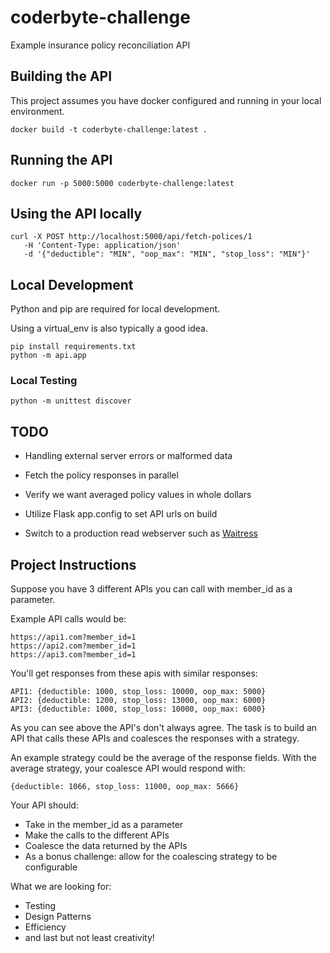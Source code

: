 # coderbyte-challenge

Example insurance policy reconciliation API

## Building the API

This project assumes you have docker configured and running in your local environment.

`
docker build -t coderbyte-challenge:latest .
`

## Running the API

`
docker run -p 5000:5000 coderbyte-challenge:latest
`

## Using the API locally

```
curl -X POST http://localhost:5000/api/fetch-polices/1
   -H 'Content-Type: application/json'
   -d '{"deductible": "MIN", "oop_max": "MIN", "stop_loss": "MIN"}'
```

## Local Development

Python and pip are required for local development.

Using a virtual_env is also typically a good idea.

```
pip install requirements.txt 
python -m api.app
```

### Local Testing

`python -m unittest discover`

## TODO

- Handling external server errors or malformed data

- Fetch the policy responses in parallel

- Verify we want averaged policy values in whole dollars

- Utilize Flask app.config to set API urls on build

- Switch to a production read webserver such
  as [Waitress](https://flask.palletsprojects.com/en/2.0.x/tutorial/deploy/#run-with-a-production-server)

## Project Instructions

Suppose you have 3 different APIs you can call with member_id as a parameter.

Example API calls would be:

```
https://api1.com?member_id=1
https://api2.com?member_id=1
https://api3.com?member_id=1
```

You'll get responses from these apis with similar responses:

```
API1: {deductible: 1000, stop_loss: 10000, oop_max: 5000}
API2: {deductible: 1200, stop_loss: 13000, oop_max: 6000}
API3: {deductible: 1000, stop_loss: 10000, oop_max: 6000}
```

As you can see above the API's don't always agree. The task is to build an API that calls these APIs
and coalesces the responses with a strategy.

An example strategy could be the average of the response fields. With the average strategy, your
coalesce API would respond with:

`{deductible: 1066, stop_loss: 11000, oop_max: 5666}`

Your API should:

- Take in the member_id as a parameter
- Make the calls to the different APIs
- Coalesce the data returned by the APIs
- As a bonus challenge: allow for the coalescing strategy to be configurable

What we are looking for:

- Testing
- Design Patterns
- Efficiency
- and last but not least creativity!